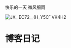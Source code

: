 
快乐的一天
微风细雨

![JX_ EC72__(H_Y5C``VK4H2](https://user-images.githubusercontent.com/87523560/129904640-ecf18a0b-289e-405d-81a3-3c94ec4a8c6f.gif)



# 博客日记

